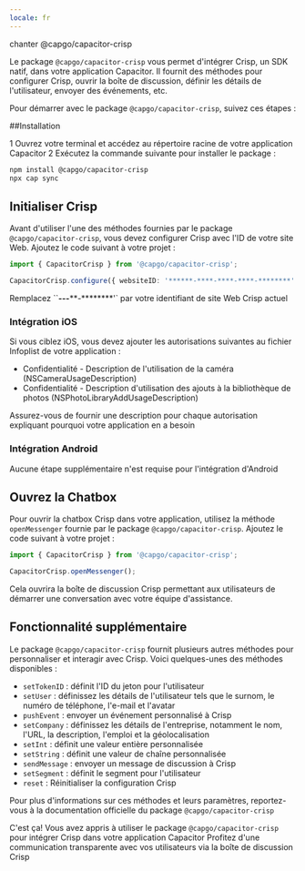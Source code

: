```yaml
---
locale: fr
---
```


chanter @capgo/capacitor-crisp

Le package `@capgo/capacitor-crisp` vous permet d'intégrer Crisp, un SDK natif, dans votre application Capacitor. Il fournit des méthodes pour configurer Crisp, ouvrir la boîte de discussion, définir les détails de l'utilisateur, envoyer des événements, etc.

Pour démarrer avec le package `@capgo/capacitor-crisp`, suivez ces étapes :

##Installation

1 Ouvrez votre terminal et accédez au répertoire racine de votre application Capacitor
2 Exécutez la commande suivante pour installer le package :

```bash
npm install @capgo/capacitor-crisp
npx cap sync
```

## Initialiser Crisp

Avant d'utiliser l'une des méthodes fournies par le package `@capgo/capacitor-crisp`, vous devez configurer Crisp avec l'ID de votre site Web. Ajoutez le code suivant à votre projet :

```typescript
import { CapacitorCrisp } from '@capgo/capacitor-crisp';

CapacitorCrisp.configure({ websiteID: '******-****-****-****-********' });
```

Remplacez ``******-****-****-****-********'` par votre identifiant de site Web Crisp actuel

### Intégration iOS

Si vous ciblez iOS, vous devez ajouter les autorisations suivantes au fichier Infoplist de votre application :

- Confidentialité - Description de l'utilisation de la caméra (NSCameraUsageDescription)
- Confidentialité - Description d'utilisation des ajouts à la bibliothèque de photos (NSPhotoLibraryAddUsageDescription)

Assurez-vous de fournir une description pour chaque autorisation expliquant pourquoi votre application en a besoin

### Intégration Android

Aucune étape supplémentaire n'est requise pour l'intégration d'Android

## Ouvrez la Chatbox

Pour ouvrir la chatbox Crisp dans votre application, utilisez la méthode `openMessenger` fournie par le package `@capgo/capacitor-crisp`. Ajoutez le code suivant à votre projet :

```typescript
import { CapacitorCrisp } from '@capgo/capacitor-crisp';

CapacitorCrisp.openMessenger();
```

Cela ouvrira la boîte de discussion Crisp permettant aux utilisateurs de démarrer une conversation avec votre équipe d'assistance.

## Fonctionnalité supplémentaire

Le package `@capgo/capacitor-crisp` fournit plusieurs autres méthodes pour personnaliser et interagir avec Crisp. Voici quelques-unes des méthodes disponibles :

- `setTokenID` : définit l'ID du jeton pour l'utilisateur
- `setUser` : définissez les détails de l'utilisateur tels que le surnom, le numéro de téléphone, l'e-mail et l'avatar
- `pushEvent` : envoyer un événement personnalisé à Crisp
- `setCompany` : définissez les détails de l'entreprise, notamment le nom, l'URL, la description, l'emploi et la géolocalisation
- `setInt` : définit une valeur entière personnalisée
- `setString` : définit une valeur de chaîne personnalisée
- `sendMessage` : envoyer un message de discussion à Crisp
- `setSegment` : définit le segment pour l'utilisateur
- `reset` : Réinitialiser la configuration Crisp

Pour plus d'informations sur ces méthodes et leurs paramètres, reportez-vous à la documentation officielle du package `@capgo/capacitor-crisp`

C'est ça! Vous avez appris à utiliser le package `@capgo/capacitor-crisp` pour intégrer Crisp dans votre application Capacitor Profitez d'une communication transparente avec vos utilisateurs via la boîte de discussion Crisp